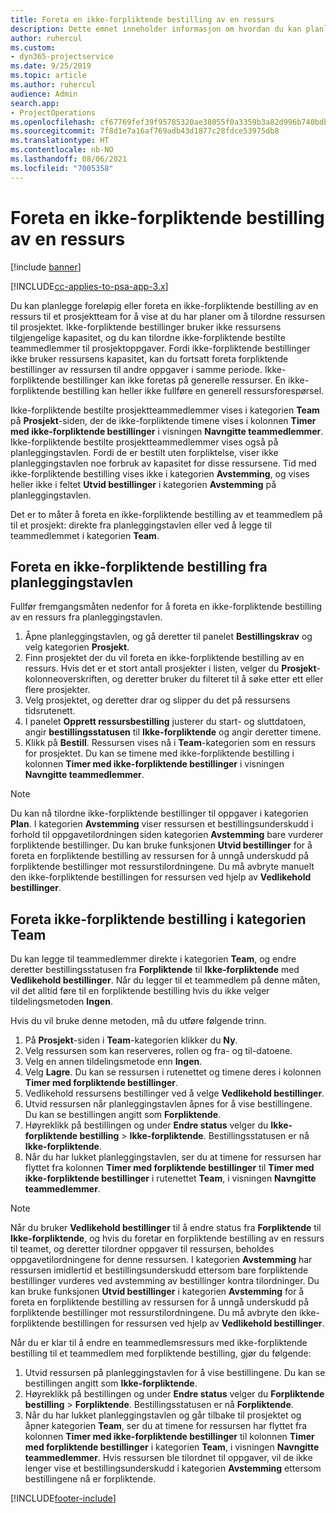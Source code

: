 ```yaml
---
title: Foreta en ikke-forpliktende bestilling av en ressurs
description: Dette emnet inneholder informasjon om hvordan du kan planlegge løst eller foreta en uforpliktende bestilling av prosjektteammedlemmer.
author: ruhercul
ms.custom:
- dyn365-projectservice
ms.date: 9/25/2019
ms.topic: article
ms.author: ruhercul
audience: Admin
search.app:
- ProjectOperations
ms.openlocfilehash: cf67769fef39f95785320ae38055f0a3359b3a82d996b740bdb5d51e864f3d56
ms.sourcegitcommit: 7f8d1e7a16af769adb43d1877c28fdce53975db8
ms.translationtype: HT
ms.contentlocale: nb-NO
ms.lasthandoff: 08/06/2021
ms.locfileid: "7005358"
---
```

# <a name="soft-book-a-resource"></a>Foreta en ikke-forpliktende bestilling av en ressurs

[!include [banner](../includes/psa-now-project-operations.md)]

[!INCLUDE[cc-applies-to-psa-app-3.x](../includes/cc-applies-to-psa-app-3x.md)]

Du kan planlegge foreløpig eller foreta en ikke-forpliktende bestilling av en ressurs til et prosjektteam for å vise at du har planer om å tilordne ressursen til prosjektet. Ikke-forpliktende bestillinger bruker ikke ressursens tilgjengelige kapasitet, og du kan tilordne ikke-forpliktende bestilte teammedlemmer til prosjektoppgaver. Fordi ikke-forpliktende bestillinger ikke bruker ressursens kapasitet, kan du fortsatt foreta forpliktende bestillinger av ressursen til andre oppgaver i samme periode. Ikke-forpliktende bestillinger kan ikke foretas på generelle ressurser. En ikke-forpliktende bestilling kan heller ikke fullføre en generell ressursforespørsel.

Ikke-forpliktende bestilte prosjektteammedlemmer vises i kategorien **Team** på **Prosjekt**-siden, der de ikke-forpliktende timene vises i kolonnen **Timer med ikke-forpliktende bestillinger** i visningen **Navngitte teammedlemmer**. Ikke-forpliktende bestilte prosjektteammedlemmer vises også på planleggingstavlen. Fordi de er bestilt uten forpliktelse, viser ikke planleggingstavlen noe forbruk av kapasitet for disse ressursene. Tid med ikke-forpliktende bestilling vises ikke i kategorien **Avstemming**, og vises heller ikke i feltet **Utvid bestillinger** i kategorien **Avstemming** på planleggingstavlen. 

Det er to måter å foreta en ikke-forpliktende bestilling av et teammedlem på til et prosjekt: direkte fra planleggingstavlen eller ved å legge til teammedlemmet i kategorien **Team**. 

## <a name="soft-book-from-the-schedule-board"></a>Foreta en ikke-forpliktende bestilling fra planleggingstavlen
Fullfør fremgangsmåten nedenfor for å foreta en ikke-forpliktende bestilling av en ressurs fra planleggingstavlen. 

1. Åpne planleggingstavlen, og gå deretter til panelet **Bestillingskrav** og velg kategorien **Prosjekt**.
2. Finn prosjektet der du vil foreta en ikke-forpliktende bestilling av en ressurs. Hvis det er et stort antall prosjekter i listen, velger du **Prosjekt**-kolonneoverskriften, og deretter bruker du filteret til å søke etter ett eller flere prosjekter.
3. Velg prosjektet, og deretter drar og slipper du det på ressursens tidsrutenett.
5. I panelet **Opprett ressursbestilling** justerer du start- og sluttdatoen, angir **bestillingsstatusen** til **Ikke-forpliktende** og angir deretter timene. 
6. Klikk på **Bestill**. Ressursen vises nå i **Team**-kategorien som en ressurs for prosjektet. Du kan se timene med ikke-forpliktende bestilling i kolonnen **Timer med ikke-forpliktende bestillinger** i visningen **Navngitte teammedlemmer**.

> [!NOTE]
> Du kan nå tilordne ikke-forpliktende bestillinger til oppgaver i kategorien **Plan**. I kategorien **Avstemming** viser ressursen et bestillingsunderskudd i forhold til oppgavetilordningen siden kategorien **Avstemming** bare vurderer forpliktende bestillinger. Du kan bruke funksjonen **Utvid bestillinger** for å foreta en forpliktende bestilling av ressursen for å unngå underskudd på forpliktende bestillinger mot ressurstilordningene. Du må avbryte manuelt den ikke-forpliktende bestillingen for ressursen ved hjelp av **Vedlikehold bestillinger**.

## <a name="soft-book-on-the-team-tab"></a>Foreta ikke-forpliktende bestilling i kategorien Team

Du kan legge til teammedlemmer direkte i kategorien **Team**, og endre deretter bestillingsstatusen fra **Forpliktende** til **Ikke-forpliktende** med **Vedlikehold bestillinger**. Når du legger til et teammedlem på denne måten, vil det alltid føre til en forpliktende bestilling hvis du ikke velger tildelingsmetoden **Ingen**.

Hvis du vil bruke denne metoden, må du utføre følgende trinn.

1. På **Prosjekt**-siden i **Team**-kategorien klikker du **Ny**.
2. Velg ressursen som kan reserveres, rollen og fra- og til-datoene.
3. Velg en annen tildelingsmetode enn **Ingen**.
4. Velg **Lagre**. Du kan se ressursen i rutenettet og timene deres i kolonnen **Timer med forpliktende bestillinger**.
5. Vedlikehold ressursens bestillinger ved å velge **Vedlikehold bestillinger**.
6. Utvid ressursen når planleggingstavlen åpnes for å vise bestillingene. Du kan se bestillingen angitt som **Forpliktende**.
7. Høyreklikk på bestillingen og under **Endre status** velger du **Ikke-forpliktende bestilling** \> **Ikke-forpliktende**. Bestillingsstatusen er nå **Ikke-forpliktende**.
8. Når du har lukket planleggingstavlen, ser du at timene for ressursen har flyttet fra kolonnen **Timer med forpliktende bestillinger** til **Timer med ikke-forpliktende bestillinger** i rutenettet **Team**, i visningen **Navngitte teammedlemmer**.

> [!NOTE]
> Når du bruker **Vedlikehold bestillinger** til å endre status fra **Forpliktende** til **Ikke-forpliktende**, og hvis du foretar en forpliktende bestilling av en ressurs til teamet, og deretter tilordner oppgaver til ressursen, beholdes oppgavetilordningene for denne ressursen. I kategorien **Avstemming** har ressursen imidlertid et bestillingsunderskudd ettersom bare forpliktende bestillinger vurderes ved avstemming av bestillinger kontra tilordninger. Du kan bruke funksjonen **Utvid bestillinger** i kategorien **Avstemming** for å foreta en forpliktende bestilling av ressursen for å unngå underskudd på forpliktende bestillinger mot ressurstilordningene. Du må avbryte den ikke-forpliktende bestillingen for ressursen ved hjelp av **Vedlikehold bestillinger**.

Når du er klar til å endre en teammedlemsressurs med ikke-forpliktende bestilling til et teammedlem med forpliktende bestilling, gjør du følgende:

1. Utvid ressursen på planleggingstavlen for å vise bestillingene. Du kan se bestillingen angitt som **Ikke-forpliktende**.
2. Høyreklikk på bestillingen og under **Endre status** velger du **Forpliktende bestilling** \> **Forpliktende**. Bestillingsstatusen er nå **Forpliktende**.
3. Når du har lukket planleggingstavlen og går tilbake til prosjektet og åpner kategorien **Team**, ser du at timene for ressursen har flyttet fra kolonnen **Timer med ikke-forpliktende bestillinger** til kolonnen **Timer med forpliktende bestillinger** i kategorien **Team**, i visningen **Navngitte teammedlemmer**. Hvis ressursen ble tilordnet til oppgaver, vil de ikke lenger vise et bestillingsunderskudd i kategorien **Avstemming** ettersom bestillingene nå er forpliktende.



[!INCLUDE[footer-include](../includes/footer-banner.md)]